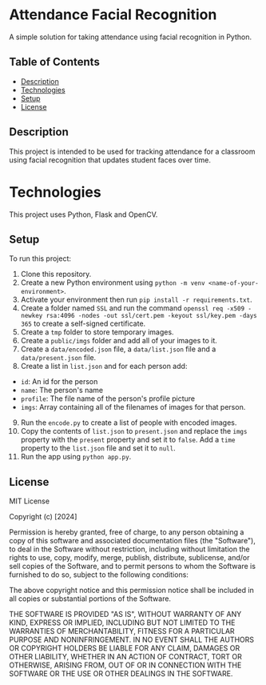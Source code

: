 # Attendance Facial Recognition

A simple solution for taking attendance using facial recognition in Python.

## Table of Contents
- [Description](#description)
- [Technologies](#technologies)
- [Setup](#setup)
- [License](#license)

## Description

This project is intended to be used for tracking attendance for a classroom using facial recognition that updates student faces over time.

# Technologies

This project uses Python, Flask and OpenCV.

## Setup
To run this project:

1. Clone this repository.
2. Create a new Python environment using `python -m venv <name-of-your-environment>`.
3. Activate your environment then run `pip install -r requirements.txt`.
4. Create a folder named `SSL` and run the command `openssl req -x509 -newkey rsa:4096 -nodes -out ssl/cert.pem -keyout ssl/key.pem -days 365` to create a self-signed certificate.
5. Create a `tmp` folder to store temporary images.
6. Create a `public/imgs` folder and add all of your images to it.
7. Create a `data/encoded.json` file, a `data/list.json` file and a `data/present.json` file.
8. Create a list in `list.json` and for each person add:
- `id`: An id for the person
- `name`: The person's name
- `profile`: The file name of the person's profile picture
- `imgs`: Array containing all of the filenames of images for that person.
9. Run the `encode.py` to create a list of people with encoded images.
10. Copy the contents of `list.json` to `present.json` and replace the `imgs` property with the `present` property and set it to `false`. Add a `time` property to the `list.json` file and set it to `null`.
11. Run the app using `python app.py`.

## License

MIT License

Copyright (c) [2024]

Permission is hereby granted, free of charge, to any person obtaining a copy
of this software and associated documentation files (the "Software"), to deal
in the Software without restriction, including without limitation the rights
to use, copy, modify, merge, publish, distribute, sublicense, and/or sell
copies of the Software, and to permit persons to whom the Software is
furnished to do so, subject to the following conditions:

The above copyright notice and this permission notice shall be included in all
copies or substantial portions of the Software.

THE SOFTWARE IS PROVIDED "AS IS", WITHOUT WARRANTY OF ANY KIND, EXPRESS OR
IMPLIED, INCLUDING BUT NOT LIMITED TO THE WARRANTIES OF MERCHANTABILITY,
FITNESS FOR A PARTICULAR PURPOSE AND NONINFRINGEMENT. IN NO EVENT SHALL THE
AUTHORS OR COPYRIGHT HOLDERS BE LIABLE FOR ANY CLAIM, DAMAGES OR OTHER
LIABILITY, WHETHER IN AN ACTION OF CONTRACT, TORT OR OTHERWISE, ARISING FROM,
OUT OF OR IN CONNECTION WITH THE SOFTWARE OR THE USE OR OTHER DEALINGS IN THE
SOFTWARE.